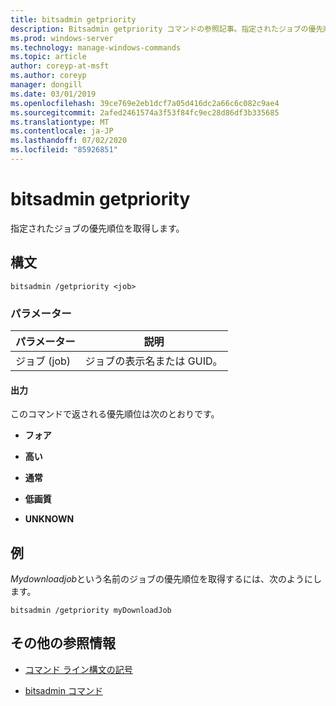 ```yaml
---
title: bitsadmin getpriority
description: Bitsadmin getpriority コマンドの参照記事。指定されたジョブの優先順位を取得します。
ms.prod: windows-server
ms.technology: manage-windows-commands
ms.topic: article
author: coreyp-at-msft
ms.author: coreyp
manager: dongill
ms.date: 03/01/2019
ms.openlocfilehash: 39ce769e2eb1dcf7a05d416dc2a66c6c082c9ae4
ms.sourcegitcommit: 2afed2461574a3f53f84fc9ec28d86df3b335685
ms.translationtype: MT
ms.contentlocale: ja-JP
ms.lasthandoff: 07/02/2020
ms.locfileid: "85926851"
---
```

# <a name="bitsadmin-getpriority"></a>bitsadmin getpriority

指定されたジョブの優先順位を取得します。

## <a name="syntax"></a>構文

```
bitsadmin /getpriority <job>
```

### <a name="parameters"></a>パラメーター

| パラメーター | 説明 |
| -------------- | -------------- |
| ジョブ (job) | ジョブの表示名または GUID。 |

#### <a name="output"></a>出力

このコマンドで返される優先順位は次のとおりです。

- **フォア**

- **高い**

- **通常**

- **低画質**

- **UNKNOWN**

## <a name="examples"></a>例

*Mydownloadjob*という名前のジョブの優先順位を取得するには、次のようにします。

```
bitsadmin /getpriority myDownloadJob
```

## <a name="additional-references"></a>その他の参照情報

- [コマンド ライン構文の記号](command-line-syntax-key.md)

- [bitsadmin コマンド](bitsadmin.md)
